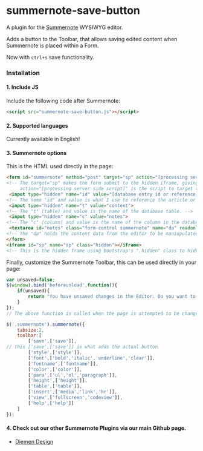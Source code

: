 # summernote-save-button
A plugin for the [Summernote](https://github.com/summernote/summernote/) WYSIWYG editor.

Adds a button to the Toolbar, that allows saving edited content when Summernote is placed within a Form.

Now with `ctrl+s` save functionality.

### Installation

#### 1. Include JS

Include the following code after Summernote:

```html
<script src="summernote-save-button.js"></script>
```

#### 2. Supported languages

Currently available in English!

#### 3. Summernote options

This is the HTML used directly in the page:
```html
<form id="summernote" method="post" target="sp" action="[processing server side script]">
<!-- The target="sp" makes the form submit to the hidden iframe, giving an ajax, and non page reloading affect.
     action="[processing server side script]" is the script to target to process the form data. -->
 <input type="hidden" name="id" value="[database entry id or reference]">
<!-- The name "id" and value is what I use to reference the article or content reference. -->
 <input type="hidden" name="t" value="content">
<!-- The "t" (table) and value is the name of the database table. -->
 <input type="hidden" name="c" value="notes">
<!-- The "c" (column) and value is the name of the column in the database table. -->
 <textarea id="notes" class="form-control summernote" name="da" readonly>[content data to be edited]</textarea>
<!-- The "da" holds the content data from the editor to be maniupulated upon form submit. -->
</form>
<iframe id="sp" name="sp" class="hidden"></iframe>
<!-- This is the hidden frame using Bootstrap's ".hidden" class to hide the iframe. -->
```

Finally, customize the Summernote Toolbar, this can be used directly in your page:
```javascript
var unsaved=false;
$(window).bind('beforeunload',function(){
    if(unsaved){
        return "You have unsaved changes in the Editor. Do you want to leave this page and discard your changes or stay on this page?";
    }
});
// The above function is called when the page is attempted to be changed, and throws a warning if the content in the editor hasn't been saved.

$('.summernote').summernote({
    tabsize:2,
    toolbar:[
        ['save',['save']],
// this ['save',['save']] is what adds the actual button
        ['style',['style']],
        ['font',['bold','italic','underline','clear']],
        ['fontname',['fontname']],
        ['color',['color']],
        ['para',['ul','ol','paragraph']],
        ['height',['height']],
        ['table',['table']],
        ['insert',['media','link','hr']],
        ['view',['fullscreen','codeview']],
        ['help',['help']]
    ]
});
```

#### 4. Check out our other Summernote Plugins via our main Github page.
- [Diemen Design](https://github.com/DiemenDesign/)
